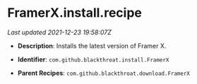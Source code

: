 # FramerX.install.recipe

_Last updated 2021-12-23 19:58:07Z_

- **Description**: Installs the latest version of Framer X.

- **Identifier**: `com.github.blackthroat.install.FramerX`

- **Parent Recipes**: `com.github.blackthroat.download.FramerX`